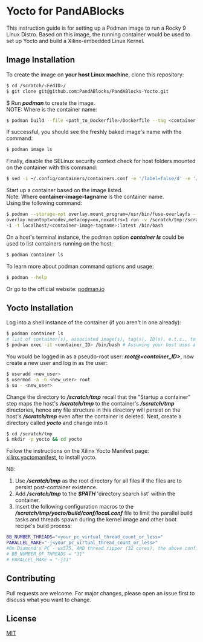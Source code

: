 
# Yocto for PandABlocks
This instruction guide is for setting up a Podman image to run a Rocky 9 Linux Distro.
Based on this image, the running container would be used to set up Yocto and build a Xilinx-embedded Linux Kernel.

## Image Installation
To create the image on **your host Linux machine**, clone this repository:
```bash
$ cd /scratch/<FedID>/
$ git clone git@github.com:PandABlocks/PandABlocks-Yocto.git
```
$ Run ***podman*** to create the image. \
NOTE: Where **<container-image-tagname>** is the container name:
```bash
$ podman build --file <path_to_Dockerfile>/Dockerfile --tag <container-image-tag-name>:latest
```
If successful, you should see the freshly baked image's name with the command:
```bash
$ podman image ls
```
Finally, disable the SELinux security context check for host folders mounted on the container with this command:
```bash
$ sed -i ~/.config/containers/containers.conf -e '/label=false/d' -e '/^\[containers\]$/a label=false'
```
Start up a container based on the image listed. \
Note: Where **container-image-tagname** is the container name. \
Using the following command:
```bash
$ podman --storage-opt overlay.mount_program=/usr/bin/fuse-overlayfs --storage-opt \
overlay.mountopt=nodev,metacopy=on,noxattrs=1 run -v /scratch/tmp:/scratch/tmp -v /dev/:/dev \
-i -t localhost/<container-image-tagname>:latest /bin/bash
```
On a host's terminal instance, the podman option ***container ls*** could be used to list containers running on the host:
```bash
$ podman container ls
```
To learn more about podman command options and usage:
```bash
$ podman --help
```
Or go to the official website: [podman.io](https://podman.io)


## Yocto Installation
Log into a shell instance of the container (if you aren't in one already):
```bash
$ podman container ls
# list of container(s), associated image(s), tag(s), ID(s), e.t.c., to identify your container's ID
$ podman exec -it <container_ID> /bin/bash # Assuming your host uses a bash shell, it might be /bin/sh
```
You would be logged in as a pseudo-root user: ***root@<container_ID>***, now create a new user and log in as the user:
```bash
$ useradd <new_user>
$ usermod -a -G <new_user> root
$ su - <new_user>
```
Change the directory to ***/scratch/tmp*** recall that the "Startup a container" step maps the host's ***/scratch/tmp*** to the container's ***/scratch/tmp*** directories, hence any file structure in this directory will persist on the host's ***/scratch/tmp*** even after the container is deleted. Next, create a directory called ***yocto*** and change into it
```bash
$ cd /scratch/tmp
$ mkdir -p yocto && cd yocto
```
Follow the instructions on the Xilinx Yocto Manifest page: [xilinx.yoctomanifest](https://github.com/Xilinx/yocto-manifests), to install yocto. 

NB: 
1. Use ***/scratch/tmp*** as the root directory for all files if the files are to persist post-container existence.
2. Add ***/scratch/tmp*** to the ***$PATH*** 'directory search list' within the container.
3. Insert the following configuration macros to the ***/scratch/tmp/yocto/build/conf/local.conf*** file to limit the parallel build tasks and threads spawn during the kernel image and other boot recipe's build process:
```bash
BB_NUMBER_THREADS="<your_pc_virtual_thread_count_or_less>"
PARALLEL_MAKE="-j<your_pc_virtual_thread_count_or_less>"
#On Diamond's PC - ws575, AMD thread ripper (32 cores), the above configurations are defined as:
# BB_NUMBER_OF_THREADS = "31"
# PARALLEL_MAKE = "-j31"
```

## Contributing

Pull requests are welcome. For major changes, please open an issue first to discuss what you want to change. 

## License

[MIT](https://choosealicense.com/licenses/mit/)
